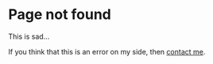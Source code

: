 # Page not found

This is sad...

If you think that this is an error on my side, then [contact me](damrah.netlify.app/contact).

